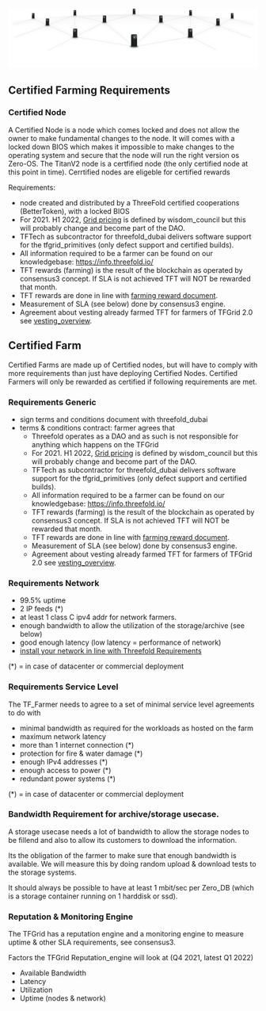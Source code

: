 ![](img/grid_banner.jpg)

## Certified Farming Requirements 

### Certified Node

A Certified Node is a node which comes locked and does not allow the owner to make fundamental changes to the node.  It will comes with a locked down BIOS which makes it impossible to make changes to the operating system and secure that the node will run the right version os Zero-OS.  The TitanV2 node is a certfified node (the only certified node at this point in time).  Cerrtified nodes are eligeble for certified rewards

Requirements:
- node created and distributed by a ThreeFold certified cooperations (BetterToken), with a locked BIOS
- For 2021. H1 2022, [Grid pricing](cloudunits_pricing) is defined by wisdom_council but this will probably change and become part of the DAO.
- TFTech as subcontractor for threefold_dubai delivers software support for the tfgrid_primitives (only defect support and certified builds).
- All information required to be a farmer can be found on our knowledgebase: https://info.threefold.io/
- TFT rewards (farming) is the result of the blockchain as operated by consensus3 concept. If SLA is not achieved TFT will NOT be rewarded that month.
- TFT rewards are done in line with [farming reward document](farming_reward).
- Measurement of SLA (see below) done by consensus3 engine.
- Agreement about vesting already farmed TFT for farmers of TFGrid 2.0 see [vesting_overview](vesting_overview).

## Certified Farm

Certified Farms are made up of Certified nodes, but will have to comply with more requirements than just have deploying Certified Nodes. Certified Farmers will only be rewarded as certified if following requirements are met.

### Requirements Generic

- sign terms and conditions document with threefold_dubai
- terms & conditions contract: farmer agrees that 
  - Threefold operates as a DAO and as such is not responsible for anything which happens on the TFGrid
  - For 2021. H1 2022, [Grid pricing](cloudunits_pricing) is defined by wisdom_council but this will probably change and become part of the DAO.
  - TFTech as subcontractor for threefold_dubai delivers software support for the tfgrid_primitives (only defect support and certified builds).
  - All information required to be a farmer can be found on our knowledgebase: https://info.threefold.io/
  - TFT rewards (farming) is the result of the blockchain as operated by consensus3 concept. If SLA is not achieved TFT will NOT be rewarded that month.
  - TFT rewards are done in line with [farming reward document](farming_reward).
  - Measurement of SLA (see below) done by consensus3 engine.
  - Agreement about vesting already farmed TFT for farmers of TFGrid 2.0 see [vesting_overview](vesting_overview).

### Requirements Network

- 99.5% uptime
- 2 IP feeds (*)
- at least 1 class C ipv4 addr for network farmers.
- enough bandwidth to allow the utilization of the storage/archive (see below)
- good enough latency (low latency = performance of network)
- [install your network in line with Threefold Requirements](tfgrid_networking)

(*) = in case of datacenter or commercial deployment

### Requirements Service Level

The TF_Farmer needs to agree to a set of minimal service level agreements to do with

- minimal bandwidth as required for the workloads as hosted on the farm
- maximum network latency
- more than 1 internet connection (*)
- protection for fire & water damage (*)
- enough IPv4 addresses (*)
- enough access to power (*)
- redundant power systems (*)

(*) = in case of datacenter or commercial deployment

### Bandwidth Requirement for archive/storage usecase.

A storage usecase needs a lot of bandwidth to allow the storage nodes to be fillend and also to allow its customers to download the information.

Its the obligation of the farmer to make sure that enough bandwidth is available. We will measure this by doing random upload & download tests to the storage systems. 

It should always be possible to have at least 1 mbit/sec per Zero_DB (which is a storage container running on 1 harddisk or ssd).

### Reputation & Monitoring Engine

The TFGrid has a reputation engine and a monitoring engine to measure uptime & other SLA requirements, see consensus3.

Factors the TFGrid Reputation_engine will look at (Q4 2021, latest Q1 2022) 

- Available Bandwidth
- Latency
- Utilization
- Uptime (nodes & network)

 